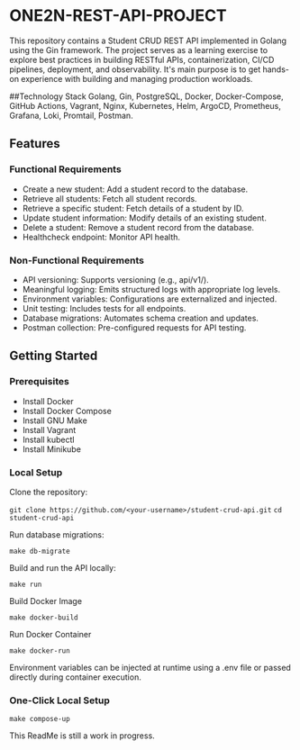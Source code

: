 # ONE2N-REST-API-PROJECT
This repository contains a Student CRUD REST API implemented in Golang using the Gin framework. The project serves as a learning exercise to explore best practices in building RESTful APIs, containerization, CI/CD pipelines, deployment, and observability. It's main purpose is to get hands-on experience with building and managing production workloads. 

##Technology Stack
Golang, Gin, PostgreSQL, Docker, Docker-Compose, GitHub Actions, Vagrant, Nginx, Kubernetes, Helm, ArgoCD, Prometheus, Grafana, Loki, Promtail, Postman.

## Features

### Functional Requirements

- Create a new student: Add a student record to the database.
- Retrieve all students: Fetch all student records.
- Retrieve a specific student: Fetch details of a student by ID.
- Update student information: Modify details of an existing student.
- Delete a student: Remove a student record from the database.
- Healthcheck endpoint: Monitor API health.

### Non-Functional Requirements

- API versioning: Supports versioning (e.g., api/v1/<resource>).
- Meaningful logging: Emits structured logs with appropriate log levels.
- Environment variables: Configurations are externalized and injected.
- Unit testing: Includes tests for all endpoints.
- Database migrations: Automates schema creation and updates.
- Postman collection: Pre-configured requests for API testing.

## Getting Started

### Prerequisites

- Install Docker
- Install Docker Compose
- Install GNU Make
- Install Vagrant
- Install kubectl
- Install Minikube

### Local Setup

Clone the repository:

`git clone https://github.com/<your-username>/student-crud-api.git`
`cd student-crud-api`

Run database migrations:

`make db-migrate`

Build and run the API locally:

`make run`

Build Docker Image

`make docker-build`

Run Docker Container

`make docker-run`

Environment variables can be injected at runtime using a .env file or passed directly during container execution.

### One-Click Local Setup

`make compose-up`

This ReadMe is still a work in progress. 


